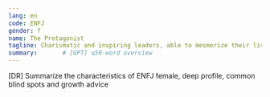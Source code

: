 ```yaml
---
lang: en
code: ENFJ
gender: f
name: The Protagonist
tagline: Charismatic and inspiring leaders, able to mesmerize their listeners.
summary:       # [GPT] ≤50-word overview
---
```


[DR] Summarize the characteristics of ENFJ female, deep profile, common blind spots and growth advice

